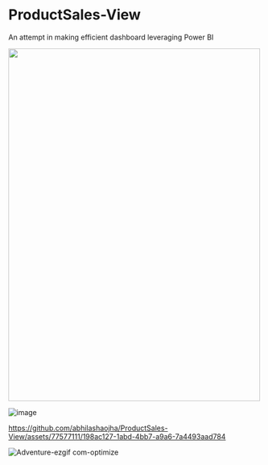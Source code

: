 # ProductSales-View
An attempt in making efficient dashboard leveraging Power BI

<img src="https://github.com/abhilashaojha/ProductSales-View/assets/77577111/10c3593e-b7cd-4fbf-8470-b219515fac8a" width=500 height=700>

![image](https://github.com/abhilashaojha/ProductSales-View/assets/77577111/10c3593e-b7cd-4fbf-8470-b219515fac8a) 


https://github.com/abhilashaojha/ProductSales-View/assets/77577111/198ac127-1abd-4bb7-a9a6-7a4493aad784

![Adventure-ezgif com-optimize](https://github.com/abhilashaojha/ProductSales-View/assets/77577111/44ed98fe-b10f-4a8a-916c-0b72f4a86867)

